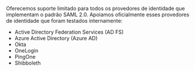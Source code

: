 Oferecemos suporte limitado para todos os provedores de identidade que implementam o padrão SAML 2.0. Apoiamos oficialmente esses provedores de identidade que foram testados internamente:
- Active Directory Federation Services (AD FS)
- Azure Active Directory (Azure AD)
- Okta
- OneLogin
- PingOne
- Shibboleth
